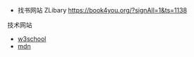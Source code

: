 * 找书网站 ZLibary  https://book4you.org/?signAll=1&ts=1138


技术网站
* [w3school](https://www.w3schools.com/)
* [mdn](https://developer.mozilla.org) 